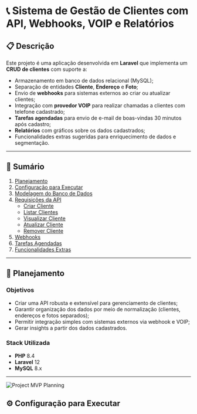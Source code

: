 # 📞 Sistema de Gestão de Clientes com API, Webhooks, VOIP e Relatórios

## 📋 Descrição
Este projeto é uma aplicação desenvolvida em **Laravel** que implementa um **CRUD de clientes** com suporte a:
- Armazenamento em banco de dados relacional (MySQL);
- Separação de entidades **Cliente**, **Endereço** e **Foto**;
- Envio de **webhooks** para sistemas externos ao criar ou atualizar clientes;
- Integração com **provedor VOIP** para realizar chamadas a clientes com telefone cadastrado;
- **Tarefas agendadas** para envio de e-mail de boas-vindas 30 minutos após cadastro;
- **Relatórios** com gráficos sobre os dados cadastrados;
- Funcionalidades extras sugeridas para enriquecimento de dados e segmentação.

---

## 📑 Sumário
1. [Planejamento](#-planejamento)
2. [Configuração para Executar](#-configuração-para-executar)
3. [Modelagem do Banco de Dados](#-modelagem-do-banco-de-dados)
4. [Requisições da API](#-requisições-da-api)
    - [Criar Cliente](#criar-cliente)
    - [Listar Clientes](#listar-clientes)
    - [Visualizar Cliente](#visualizar-cliente)
    - [Atualizar Cliente](#atualizar-cliente)
    - [Remover Cliente](#remover-cliente)
5. [Webhooks](#-webhooks)
6. [Tarefas Agendadas](#-tarefas-agendadas)
7. [Funcionalidades Extras](#-funcionalidades-extras)

---

## 📌 Planejamento

### Objetivos
- Criar uma API robusta e extensível para gerenciamento de clientes;
- Garantir organização dos dados por meio de normalização (clientes, endereços e fotos separados);
- Permitir integração simples com sistemas externos via webhook e VOIP;
- Gerar insights a partir dos dados cadastrados.

### Stack Utilizada
- **PHP** 8.4
- **Laravel** 12
- **MySQL** 8.x

---
![Project MVP Planning](https://maxribeiro.tech/public/img/client_management_mvp.png)

## ⚙ Configuração para Executar
